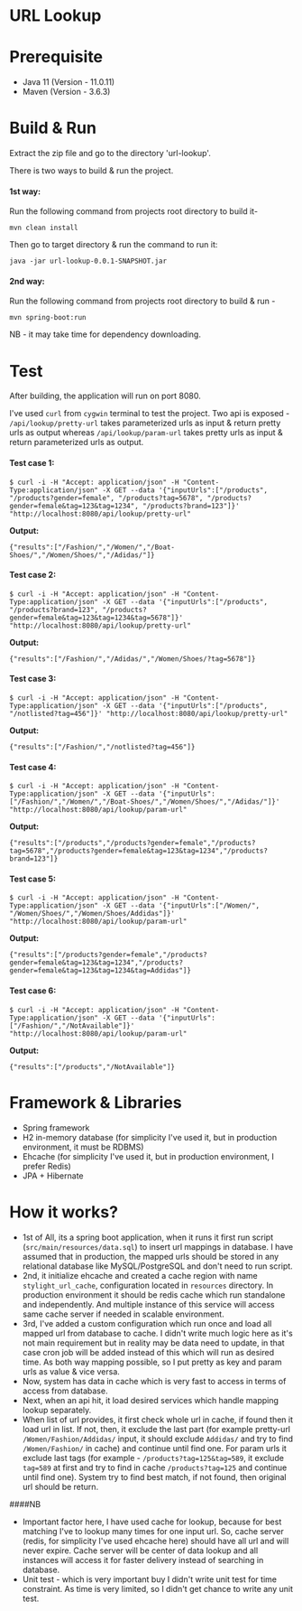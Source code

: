# URL Lookup
# Prerequisite

- Java 11 (Version - 11.0.11)
- Maven (Version - 3.6.3)

# Build & Run
Extract the zip file and go to the directory 'url-lookup'.

There is two ways to build & run the project.
#### 1st way:
Run the following command from projects root directory to build it-

`mvn clean install`

Then go to target directory & run the command to run it:

`java -jar url-lookup-0.0.1-SNAPSHOT.jar`

#### 2nd way:
Run the following command from projects root directory to build & run -

`mvn spring-boot:run`

NB - it may take time for dependency downloading.

# Test
After building, the application will run on port 8080.

I've used `curl` from `cygwin` terminal to test the project.
Two api is exposed - `/api/lookup/pretty-url` takes parameterized urls as input & return pretty urls as output
whereas `/api/lookup/param-url` takes pretty urls as input & return parameterized urls as output.

#### Test case 1:
```
$ curl -i -H "Accept: application/json" -H "Content-Type:application/json" -X GET --data '{"inputUrls":["/products", "/products?gender=female", "/products?tag=5678", "/products?gender=female&tag=123&tag=1234", "/products?brand=123"]}' "http://localhost:8080/api/lookup/pretty-url"
```
**Output:**
```
{"results":["/Fashion/","/Women/","/Boat-Shoes/","/Women/Shoes/","/Adidas/"]}
```

#### Test case 2:
```
$ curl -i -H "Accept: application/json" -H "Content-Type:application/json" -X GET --data '{"inputUrls":["/products", "/products?brand=123", "/products?gender=female&tag=123&tag=1234&tag=5678"]}' "http://localhost:8080/api/lookup/pretty-url"
```
**Output:**
```
{"results":["/Fashion/","/Adidas/","/Women/Shoes/?tag=5678"]}
```

#### Test case 3:
```
$ curl -i -H "Accept: application/json" -H "Content-Type:application/json" -X GET --data '{"inputUrls":["/products", "/notlisted?tag=456"]}' "http://localhost:8080/api/lookup/pretty-url"
```
**Output:**
```
{"results":["/Fashion/","/notlisted?tag=456"]}
```

#### Test case 4:
```
$ curl -i -H "Accept: application/json" -H "Content-Type:application/json" -X GET --data '{"inputUrls":["/Fashion/","/Women/","/Boat-Shoes/","/Women/Shoes/","/Adidas/"]}' "http://localhost:8080/api/lookup/param-url"
```
**Output:**
```
{"results":["/products","/products?gender=female","/products?tag=5678","/products?gender=female&tag=123&tag=1234","/products?brand=123"]}
```

#### Test case 5:
```
$ curl -i -H "Accept: application/json" -H "Content-Type:application/json" -X GET --data '{"inputUrls":["/Women/", "/Women/Shoes/","/Women/Shoes/Addidas"]}' "http://localhost:8080/api/lookup/param-url"
```
**Output:**
```
{"results":["/products?gender=female","/products?gender=female&tag=123&tag=1234","/products?gender=female&tag=123&tag=1234&tag=Addidas"]}
```
#### Test case 6:
```
$ curl -i -H "Accept: application/json" -H "Content-Type:application/json" -X GET --data '{"inputUrls":["/Fashion/","/NotAvailable"]}' "http://localhost:8080/api/lookup/param-url"
```
**Output:**
```
{"results":["/products","/NotAvailable"]}
```

# Framework & Libraries

- Spring framework
- H2 in-memory database (for simplicity I've used it, but in production environment, it must be RDBMS)
- Ehcache (for simplicity I've used it, but in production environment, I prefer Redis)
- JPA + Hibernate

# How it works?

- 1st of All, its a spring boot application, when it runs it first run script (`src/main/resources/data.sql`) to insert 
url mappings in database. I have assumed that in production, the mapped urls should be stored in any relational database 
like MySQL/PostgreSQL and don't need to run script.
- 2nd, it initialize ehcache and created a cache region with name `stylight_url_cache`, configuration located in `resources` directory.
In production environment it should be redis cache which run standalone and independently. And multiple instance of this
service will access same cache server if needed in scalable environment.
- 3rd, I've added a custom configuration which run once and load all mapped url from database to cache.
I didn't write much logic here as it's not main requirement but in reality may be data need to update, in that case cron
job will be added instead of this which will run as desired time. As both way mapping possible, so I put pretty as key and 
param urls as value & vice versa. 
- Now, system has data in cache which is very fast to access in terms of access from database.
- Next, when an api hit, it load desired services which handle mapping lookup separately.
- When list of url provides, it first check whole url in cache, if found then it load url in list. If not, then, it 
exclude the last part (for example pretty-url `/Women/Fashion/Addidas/` input, it should exclude `Addidas/` and try to 
find `/Women/Fashion/` in cache) and continue until find one. For param urls it exclude last tags (for example - 
`/products?tag=125&tag=589`, it exclude `tag=589` at first and try to find in cache `/products?tag=125` and continue 
until find one). System try to find best match, if not found, then original url should be return.

####NB
- Important factor here, I have used cache for lookup, because for best matching I've to lookup many times for one
input url. So, cache server (redis, for simplicity I've used ehcache here) should have all url and will never expire.
Cache server will be center of data lookup and all instances will access it for faster delivery instead of searching 
in database. 
- Unit test - which is very important buy I didn't write unit test for time constraint. As time is very limited, so 
I didn't get chance to write any unit test.
